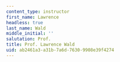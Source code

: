 ```yaml
---
content_type: instructor
first_name: Lawrence
headless: true
last_name: Wald
middle_initial: ''
salutation: Prof.
title: Prof. Lawrence Wald
uid: ab2461a3-a31b-7a6d-7630-9908e39f4274
---
```

